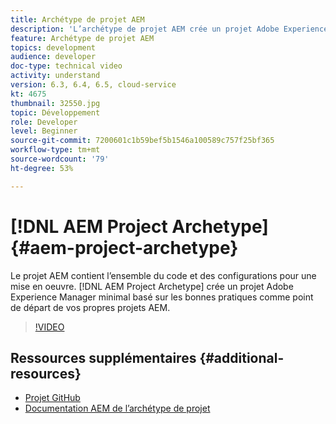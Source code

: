 ```yaml
---
title: Archétype de projet AEM
description: 'L’archétype de projet AEM crée un projet Adobe Experience Manager minimal qui s’appuie sur des bonnes pratiques pour que vous puissiez démarrer vos propres projets AEM sur des bases saines. '
feature: Archétype de projet AEM
topics: development
audience: developer
doc-type: technical video
activity: understand
version: 6.3, 6.4, 6.5, cloud-service
kt: 4675
thumbnail: 32550.jpg
topic: Développement
role: Developer
level: Beginner
source-git-commit: 7200601c1b59bef5b1546a100589c757f25bf365
workflow-type: tm+mt
source-wordcount: '79'
ht-degree: 53%

---
```



# [!DNL AEM Project Archetype] {#aem-project-archetype}

Le projet AEM contient l’ensemble du code et des configurations pour une mise en oeuvre. [!DNL AEM Project Archetype] crée un projet Adobe Experience Manager minimal basé sur les bonnes pratiques comme point de départ de vos propres projets AEM.

>[!VIDEO](https://video.tv.adobe.com/v/32550/?quality=12&learn=on)

## Ressources supplémentaires {#additional-resources}

* [Projet GitHub](https://github.com/adobe/aem-project-archetype)
* [Documentation AEM de l’archétype de projet](https://experienceleague.adobe.com/docs/experience-manager-core-components/using/developing/archetype/overview.html?lang=fr)
